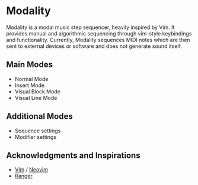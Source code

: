 # Modality

Modality is a modal music step sequencer, heavily inspired by Vim. It provides manual and algorithmic sequencing through vim-style keybindings and functionality. Currently, Modality sequences MIDI notes which are then sent to external devices or software and does not generate sound itself.

## Main Modes

- Normal Mode
- Insert Mode
- Visual Block Mode
- Visual Line Mode

## Additional Modes

- Sequence settings
- Modifier settings

## Acknowledgments and Inspirations

- [Vim](https://github.com/vim/vim) / [Neovim](https://github.com/neovim/neovim)
- [Ranger](https://github.com/ranger/ranger)

